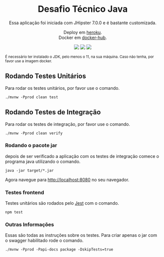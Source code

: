 <div align="center">

  # Desafio Técnico Java  
  Essa aplicação foi iniciada com JHipster 7.0.0 e é bastante customizada.
  
  Deploy em [heroku](https://agile-badlands-61531.herokuapp.com/).  
  Docker em [docker-hub](https://registry.hub.docker.com/r/vergilskye/pessoa).

  ![](https://img.shields.io/badge/Autor-Virgilio%20Stefanin-brightgreen)
  ![](https://img.shields.io/badge/Back--End-Spring%20Boot-brightgreen)
  ![](https://img.shields.io/badge/Front--End-Angular%2011-brightgreen)
  
</div> 

<sup>
É necessário ter instalado o JDK, pelo menos o 11, na sua máquina. Caso não tenha, por favor use a imagem docker.
</sup>

## Rodando Testes Unitários
Para rodar os testes unitários, por favor use o comando.
```
./mvnw -Pprod clean test
```

## Rodando Testes de Integração
Para rodar os testes de integração, por favor use o comando.
```
./mvnw -Pprod clean verify
```

### Rodando o pacote jar

depois de ser verificado a aplicação com os testes de integração
comece o programa java utilizando o comando.
```
java -jar target/*.jar
```
Agora navegue para [http://localhost:8080](http://localhost:8080) no seu navegador.

### Testes frontend

Testes unitários são rodados pelo [Jest]() com o comando.
```
npm test
```

### Outras Informações
Essas são todas as instruções sobre os testes.
Para criar apenas o jar com o swagger habilitado rode o comando.
```
./mvnw -Pprod -Papi-docs package -DskipTests=true
```
